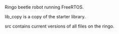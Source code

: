 Ringo beetle robot running FreeRTOS.


lib_copy is a copy of the starter library. 

src contains current versions of all files on the ringo.

